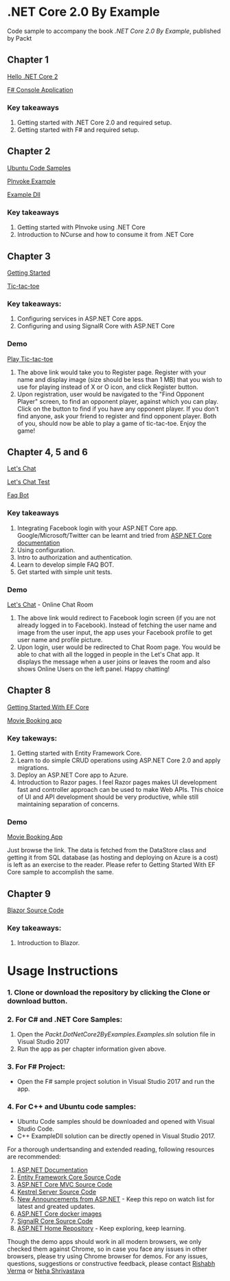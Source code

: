 # .NET Core 2.0 By Example
Code sample to accompany the book *.NET Core 2.0 By Example*, published by Packt

## Chapter 1

[Hello .NET Core 2](https://github.com/packtpavanr/.NET-Core-2.0-By-Example/tree/master/HelloDotNetCore2)

[F# Console Application](https://github.com/packtpavanr/.NET-Core-2.0-By-Example/tree/master/FSharpGettingStarted)

### Key takeaways
1. Getting started with .NET Core 2.0 and required setup.
2. Getting started with F# and required setup.

## Chapter 2

[Ubuntu Code Samples](https://github.com/packtpavanr/.NET-Core-2.0-By-Example/tree/master/Ubuntu%20Code%20Samples)

[PInvoke Example](https://github.com/packtpavanr/.NET-Core-2.0-By-Example/tree/master/DllImport)

[Example Dll](https://github.com/packtpavanr/.NET-Core-2.0-By-Example/tree/master/ExampleDLL)

### Key takeaways
1. Getting started with PInvoke using .NET Core
2. Introduction to NCurse and how to consume it from .NET Core

## Chapter 3
[Getting Started](https://github.com/packtpavanr/.NET-Core-2.0-By-Example/tree/master/GettingStarted)

[Tic-tac-toe](https://github.com/packtpavanr/.NET-Core-2.0-By-Example/tree/master/TicTacToeGame)

### Key takeaways:
1. Configuring services in ASP.NET Core apps.
2. Configuring and using SignalR Core with ASP.NET Core

### Demo
[Play Tic-tac-toe](http://testdecompression.azurewebsites.net/)
1. The above link would take you to Register page. Register with your name and display image (size should be less than 1 MB) that you wish to use for playing instead of X or O icon, and click Register button.
2. Upon registration, user would be navigated to the "Find Opponent Player" screen, to find an opponent player, against which you can play. Click on the button to find if you have any opponent player. If you don't find anyone, ask your friend to register and find opponent player. Both of you, should now be able to play a game of tic-tac-toe. Enjoy the game!
               
## Chapter 4, 5 and 6
[Let's Chat](https://github.com/packtpavanr/.NET-Core-2.0-By-Example/tree/master/LetsChat)                        

[Let's Chat Test](https://github.com/packtpavanr/.NET-Core-2.0-By-Example/tree/master/LetsChatTest)

[Faq Bot](https://github.com/packtpavanr/.NET-Core-2.0-By-Example/tree/master/FaqBot)

### Key takeaways
1. Integrating Facebook login with your ASP.NET Core app. Google/Microsoft/Twitter can be learnt and tried from [ASP.NET Core documentation](https://docs.microsoft.com/en-us/aspnet/core/security/authentication/social/)
2. Using configuration.
3. Intro to authorization and authentication.
4. Learn to develop simple FAQ BOT.
5. Get started with simple unit tests.

### Demo
[Let's Chat](https://packtletschat.azurewebsites.net) - Online Chat Room
1. The above link would redirect to Facebook login screen (if you are not already logged in to Facebook). Instead of fetching the user name and image from the user input, the app uses your Facebook profile to get user name and profile picture.
2. Upon login, user would be redirected to Chat Room page. You would be able to chat with all the logged in people in the Let's Chat app.
It displays the message when a user joins or leaves the room and also shows Online Users on the left panel. Happy chatting!

## Chapter 8
[Getting Started With EF Core](https://github.com/packtpavanr/.NET-Core-2.0-By-Example/tree/master/GettingStartedWithEFCore)

[Movie Booking app](https://github.com/packtpavanr/.NET-Core-2.0-By-Example/tree/master/MovieBooking)

### Key takeways:
1. Getting started with Entity Framework Core.
2. Learn to do simple CRUD operations using ASP.NET Core 2.0 and apply migrations.
3. Deploy an ASP.NET Core app to Azure.
4. Introduction to Razor pages. I feel Razor pages makes UI development fast and controller approach can be used to make Web APIs. This choice of UI and API development should be very productive, while still maintaining separation of concerns.

### Demo
[Movie Booking App](http://packtmoviebookingapp.azurewebsites.net/)

Just browse the link. The data is fetched from the DataStore class and getting it from SQL database (as hosting and deploying on Azure is a cost) is left as an exercise to the reader. Please refer to Getting Started With EF Core sample to accomplish the same.

## Chapter 9
[Blazor Source Code](https://github.com/aspnet/Blazor)

### Key takeaways:
1. Introduction to Blazor.
           
# Usage Instructions
### 1. Clone or download the repository by clicking the Clone or download button.
### 2. For C# and .NET Core Samples:
1. Open the *Packt.DotNetCore2ByExamples.Examples.sln* solution file in Visual Studio 2017
2. Run the app as per chapter information given above.
### 3. For F# Project:
* Open the F# sample project solution in Visual Studio 2017 and run the app.
### 4. For C++ and Ubuntu code samples:
* Ubuntu Code samples should be downloaded and opened with Visual Studio Code.
* C++ ExampleDll solution can be directly opened in Visual Studio 2017.

For a thorough undertsanding and extended reading, following resources are recommended:
1. [ASP.NET Documentation](https://docs.microsoft.com/en-us/aspnet/)
2. [Entity Framework Core Source Code](https://github.com/aspnet/EntityFrameworkCore)
3. [ASP.NET Core MVC Source Code](https://github.com/aspnet/Mvc)
4. [Kestrel Server Source Code](https://github.com/aspnet/KestrelHttpServer)
5. [New Announcements from ASP.NET](https://github.com/aspnet/Announcements) - Keep this repo on watch list for latest and greated updates.
6. [ASP.NET Core docker images](https://github.com/aspnet/aspnet-docker)
7. [SignalR Core Source Code](https://github.com/aspnet/SignalR)
8. [ASP.NET Home Repository](https://github.com/aspnet) - Keep exploring, keep learning.

Though the demo apps should work in all modern browsers, we only checked them against Chrome, so in case you face any issues in other browsers, please try using Chrome browser for demos.
For any issues, questions, suggestions or constructive feedback, please contact [Rishabh Verma](mailto:rishabhv@live.com) or [Neha Shrivastava](mailto:shrivastavaneha18@gmail.com)
